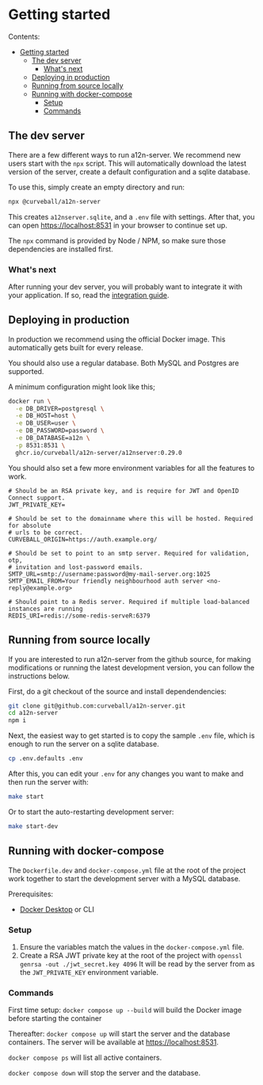 Getting started
===============

Contents:

- [Getting started](#getting-started)
  - [The dev server](#the-dev-server)
    - [What's next](#whats-next)
  - [Deploying in production](#deploying-in-production)
  - [Running from source locally](#running-from-source-locally)
  - [Running with docker-compose](#running-with-docker-compose)
    - [Setup](#setup)
    - [Commands](#commands)


The dev server
--------------

There are a few different ways to run a12n-server. We recommend new users start
with the `npx` script. This will automatically download the latest version of
the server, create a default configuration and a sqlite database.

To use this, simply create an empty directory and run: 

```sh
npx @curveball/a12n-server
```

This creates `a12nserver.sqlite`, and a `.env` file with settings. After that,
you can open <https://localhost:8531> in your browser to continue set up.

The `npx` command is provided by Node / NPM, so make sure those dependencies
are installed first.

### What's next

After running your dev server, you will probably want to integrate it with your
application. If so, read the [integration guide](./integration.md).

Deploying in production
-----------------------

In production we recommend using the official Docker image. This automatically
gets built for every release.

You should also use a regular database. Both MySQL and Postgres are supported.

A minimum configuration might look like this;

```sh
docker run \
  -e DB_DRIVER=postgresql \
  -e DB_HOST=host \
  -e DB_USER=user \
  -e DB_PASSWORD=password \
  -e DB_DATABASE=a12n \
  -p 8531:8531 \
  ghcr.io/curveball/a12n-server/a12nserver:0.29.0
```

You should also set a few more environment variables for all the features to work.

```
# Should be an RSA private key, and is require for JWT and OpenID Connect support.
JWT_PRIVATE_KEY= 

# Should be set to the domainname where this will be hosted. Required for absolute
# urls to be correct.
CURVEBALL_ORIGIN=https://auth.example.org/

# Should be set to point to an smtp server. Required for validation, otp,
# invitation and lost-password emails.
SMTP_URL=smtp://username:password@my-mail-server.org:1025
SMTP_EMAIL_FROM=Your friendly neighbourhood auth server <no-reply@example.org>

# Should point to a Redis server. Required if multiple load-balanced instances are running
REDIS_URI=redis://some-redis-serveR:6379
```

Running from source locally
--------------------------

If you are interested to run a12n-server from the github source, for making modifications
or running the latest development version, you can follow the instructions below.

First, do a git checkout of the source and install dependendencies:

```sh
git clone git@github.com:curveball/a12n-server.git
cd a12n-server
npm i
```

Next, the easiest way to get started is to copy the sample `.env` file, which is enough
to run the server on a sqlite database.

```sh
cp .env.defaults .env
```

After this, you can edit your `.env` for any changes you want to make and then run the
server with:

```sh
make start
```

Or to start the auto-restarting development server:

```sh
make start-dev
```

Running with docker-compose
----------------------

The `Dockerfile.dev` and `docker-compose.yml` file at the root of the project work together to start the
development server with a MySQL database.

Prerequisites:

- [Docker Desktop](https://docs.docker.com/desktop/) or CLI

### Setup
1. Ensure the variables match the values in the `docker-compose.yml` file.
1. Create a RSA JWT private key at the root of the project with `openssl genrsa -out ./jwt_secret.key 4096`
It will be read by the server from as the `JWT_PRIVATE_KEY` environment variable.

### Commands

First time setup:
`docker compose up --build` will build the Docker image before starting the container

Thereafter:
`docker compose up` will start the server and the database containers. The server will be available at <https://localhost:8531>.

`docker compose ps` will list all active containers.

`docker compose down` will stop the server and the database.
